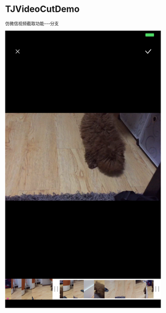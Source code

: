# TJVideoCutDemo
仿微信视频截取功能---分支

![image](https://github.com/JoshPellTan/TJVideoCutDemo/raw/master/IMG_3547.jpg )

